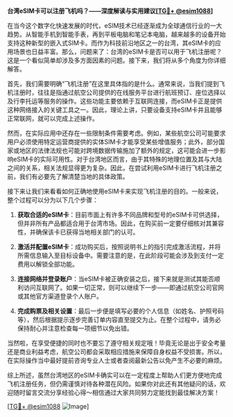 **台湾eSIM卡可以注册飞机吗？——深度解读与实用建议[[TG💪+ @esim1088](https://t.me/s/esim1088)]**

在当今这个数字化快速发展的时代，eSIM技术已经逐渐成为全球通信行业的一大趋势。从智能手机到智能手表，再到平板电脑和笔记本电脑，越来越多的设备开始支持这种新型的嵌入式SIM卡。而作为科技前沿地区之一的台湾，其eSIM卡的应用场景也日益丰富。那么，问题来了：台湾的eSIM卡是否可以用于飞机注册呢？这是一个看似简单却涉及多方面因素的问题。接下来，我们将从多个角度为你详细解答。

首先，我们需要明确“飞机注册”在这里具体指的是什么。通常来说，当我们提到飞机注册时，往往是指通过航空公司提供的在线服务平台进行航班预订、座位选择以及行李托运等服务的操作。这些功能主要依赖于互联网连接，而eSIM卡正是提供这种网络接入的关键工具之一。因此，理论上讲，只要设备支持eSIM卡并且能够正常联网，就可以完成上述操作。

然而，在实际应用中还存在一些限制条件需要考虑。例如，某些航空公司可能要求用户必须使用特定运营商提供的实体SIM卡才能享受某些增值服务；此外，部分国家或地区的法律法规也可能对跨境数据传输施加了额外的规定，这可能会进一步影响eSIM卡的实际可用性。对于台湾地区而言，由于其特殊的地理位置及其与大陆之间的关系，相关法规显得更为复杂。因此，在尝试利用eSIM卡进行飞机注册之前，我们有必要先了解清楚当地的具体政策。

接下来让我们来看看如何正确地使用eSIM卡来实现飞机注册的目的。一般来说，整个过程可以分为以下几个步骤：

1. **获取合适的eSIM卡**：目前市面上有许多不同品牌和型号的eSIM卡可供选择，但并非所有产品都适合用于台湾市场。因此，在购买前一定要仔细核对其兼容性，并确保该卡已获得当地相关部门的认可。

2. **激活并配置eSIM卡**：成功购买后，按照说明书上的指引完成激活流程，并将所需信息输入至目标设备中。需要注意的是，在此阶段可能会涉及到支付一定费用以解锁全部功能。

3. **连接网络并登录账户**：当eSIM卡被正确安装之后，接下来就是测试其能否顺利访问互联网了。如果一切正常，则可以继续下一步——即通过航空公司官网或其他官方渠道登录个人账户。

4. **完成购票及相关设置**：最后一步便是填写必要的个人信息（如姓名、护照号码等），然后根据提示逐步完善订单内容直至提交为止。在整个过程中，请务必保持耐心并注意检查每一项细节以免出错。

当然啦，在享受便捷的同时也不要忘了遵守相关规定哦！毕竟无论是出于安全考量还是商业利益考虑，航空公司都会采取相应措施来保障自身权益不受损害。所以，在实际操作当中最好提前咨询专业人士或者查阅最新公告以免产生不必要的麻烦。

综上所述，虽然台湾地区的eSIM卡确实可以在一定程度上帮助人们更方便地完成飞机注册任务，但仍需谨慎对待各种潜在风险。如果你对此还有其他疑问的话，欢迎随时留言交流分享经验心得～相信通过大家共同努力定能找到最佳解决方案！

[[TG💪+ @esim1088](https://t.me/s/esim1088) ![Image](https://i.postimg.cc/4NQfJmqS/Snipaste-2025-05-13-00-14-12.png)]